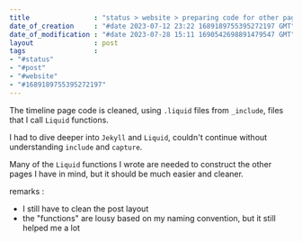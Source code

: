 ```yaml
---
title                : "status > website > preparing code for other pages"
date_of_creation     : "#date 2023-07-12 23:22 1689189755395272197 GMT"
date_of_modification : "#date 2023-07-28 15:11 1690542698891479547 GMT"
layout               : post
tags                 :
- "#status"
- "#post"
- "#website"
- "#1689189755395272197"
---
```


The timeline page code is cleaned, using `.liquid` files from `_include`, files that I call `Liquid` functions.

I had to dive deeper into `Jekyll` and `Liquid`, couldn't continue without understanding `include` and `capture`.

Many of the `Liquid` functions I wrote are needed to construct the other pages I have in mind, but it should be much easier and cleaner. 

remarks : 
- I still have to clean the post layout
- the "functions" are lousy based on my naming convention, but it still helped me a lot